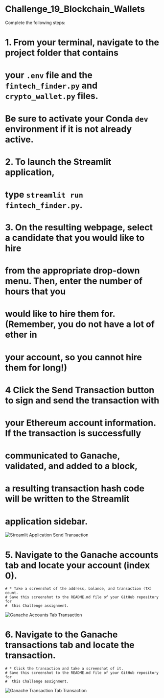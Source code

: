 # Challenge_19_Blockchain_Wallets

Complete the following steps:

# 1. From your terminal, navigate to the project folder that contains
# your `.env` file and the `fintech_finder.py` and `crypto_wallet.py` files.
# Be sure to activate your Conda `dev` environment if it is not already active.

# 2. To launch the Streamlit application,
# type `streamlit run fintech_finder.py`.

# 3. On the resulting webpage, select a candidate that you would like to hire
# from the appropriate drop-down menu. Then, enter the number of hours that you
# would like to hire them for. (Remember, you do not have a lot of ether in
# your account, so you cannot hire them for long!)

# 4 Click the Send Transaction button to sign and send the transaction with
# your Ethereum account information. If the transaction is successfully
# communicated to Ganache, validated, and added to a block,
# a resulting transaction hash code will be written to the Streamlit
# application sidebar.

![Streamlit Application Send Transaction](./Challenge_19/Images/streamlit_send_transaction.png)

# 5. Navigate to the Ganache accounts tab and locate your account (index 0).
    # * Take a screenshot of the address, balance, and transaction (TX) count.
    # Save this screenshot to the README.md file of your GitHub repository for
    #  this Challenge assignment.

![Ganache Accounts Tab Transaction](./Challenge_19/Images/ganache_accounts_tab_transaction.png)

# 6. Navigate to the Ganache transactions tab and locate the transaction.
    # * Click the transaction and take a screenshot of it.
    # Save this screenshot to the README.md file of your GitHub repository for
    #  this Challenge assignment.

![Ganache Transaction Tab Transaction](./Challenge_19/Images/ganache_transaction_tab_transaction.png)
